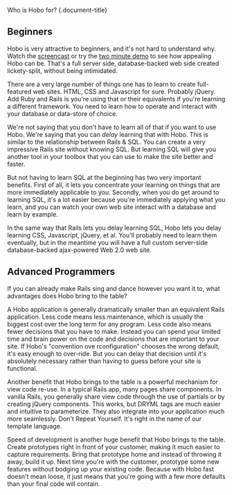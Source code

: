 Who is Hobo for?
{.document-title}

## Beginners

Hobo is very attractive to beginners, and it's not hard to understand
why. Watch the [screencast](/tutorials/screencast) or try the [two minute
demo](/tutorials/two-minutes) to see how appealing Hobo can be. That's
a full server side, database-backed web side created lickety-split,
without being intimidated.

There are a very large number of things one has to learn to create full-featured web
sites. HTML, CSS and Javascript for sure. Probably jQuery. Add Ruby
and Rails is you're using that or their equivalents if you're learning
a different framework. You need to learn how to operate and interact
with your database or data-store of choice.

We're not saying that you don't have to learn all of that if you want
to use Hobo. We're saying that you can *delay* learning that with
Hobo. This is similar to the relationship between Rails & SQL. You can
create a very impressive Rails site without knowing SQL. But learning
SQL will give you another tool in your toolbox that you can use to
make the site better and faster.

But not having to learn SQL at the beginning has two very important
benefits. First of all, it lets you concentrate your learning on
things that are more immediately applicable to you. Secondly, when you
do get around to learning SQL, it's a lot easier because you're
immediately applying what you learn, and you can watch your own web
site interact with a database and learn by example.

In the same way that Rails lets you delay learning SQL, Hobo lets you
delay learning CSS, Javascript, jQuery, et al. You'll probably need to
learn them eventually, but in the meantime you will have a full custom
server-side database-backed ajax-powered Web 2.0 web site.

## Advanced Programmers

If you can already make Rails sing and dance however you want it to,
what advantages does Hobo bring to the table?

A Hobo application is generally dramatically smaller than an
equivalent Rails application. Less code means less maintenance, which
is usually the biggest cost over the long term for any program. Less
code also means fewer decisions that you have to make. Instead you can
spend your limited time and brain power on the code and decisions that
are important to your site. If Hobo's "convention ove rconfiguration"
chooses the wrong default, it's easy enough to over-ride. But you can
delay that decision until it's absolutely necessary rather than having
to guess before your site is functional.

Another benefit that Hobo brings to the table is a powerful mechanism
for view code re-use. In a typical Rails app, many pages share
components. In vanilla Rails, you generally share view code through
the use of partials or by creating jQuery components. This works, but
DRYML tags are much easier and intuitive to parameterize. They also
integrate into your application much more seamlessly. Don't Repeat
Yourself. It's right in the name of our template language.

Speed of development is another huge benefit that Hobo brings to the
table. Create prototypes right in front of your customer, making it
much easier to capture requirements. Bring that prototype home and
instead of throwing it away, build it up. Next time you're with the
customer, prototype some new features without bodging up your existing
code. Because with Hobo fast doesn't mean loose, it just means that
you're going with a few more defaults than your final code will
contain.
